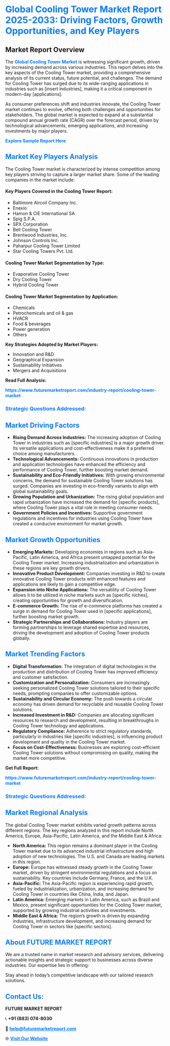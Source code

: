 <h1 style="color: #007BFF;">Global Cooling Tower Market Report 2025-2033: Driving Factors, Growth Opportunities, and Key Players</h1>

<section id="overview">
<h2>Market Report Overview</h2>
<p>The <a href="https://www.futuremarketreport.com/industry-report/cooling-tower-market" style="color: #007BFF; text-decoration: none;"><strong>Global Cooling Tower Market</strong></a> is witnessing significant growth, driven by increasing demand across various industries. This report delves into the key aspects of the Cooling Tower market, providing a comprehensive analysis of its current status, future potential, and challenges. The demand for Cooling Tower has surged due to its wide-ranging applications in industries such as [insert industries], making it a critical component in modern-day [applications].</p>
<p>As consumer preferences shift and industries innovate, the Cooling Tower market continues to evolve, offering both challenges and opportunities for stakeholders. The global market is expected to expand at a substantial compound annual growth rate (CAGR) over the forecast period, driven by technological advancements, emerging applications, and increasing investments by major players.</p>
</section>

<section id="overview">
<p><a href="https://www.futuremarketreport.com/request-sample/reportId=97542" style="color: #007BFF; text-decoration: none;"><strong>Explore Sample Report Here</strong></a></p>
</section>

<section id="key-players">
<h2 style="color: #007BFF;">Market Key Players Analysis</h2>
<p>The Cooling Tower market is characterized by intense competition among key players striving to capture a larger market share. Some of the leading companies in the market include:</p>
<h4>Key Players Covered in the Cooling Tower Report:</h4>
<ul><li>Baltimore Aircoil Company Inc.</li><li>Enexio</li><li>Hamon &amp; CIE International SA</li><li>Spig S.P.A.</li><li>SPX Corporation</li><li>Bell Cooling Tower</li><li>Brentwood Industries, Inc.</li><li>Johnson Controls Inc.</li><li>Paharpur Cooling Tower Limited</li><li>Star Cooling Towers Pvt. Ltd.</li></ul>
<h4>Cooling Tower Market Segmentation by Type:</h4>
<ul><li>Evaporative Cooling Tower</li><li>Dry Cooling Tower</li><li>Hybrid Cooling Tower</li></ul>

<h4>Cooling Tower Market Segmentation by Application:</h4>
<ul><li>Chemicals</li><li>Petrochemicals and oil &amp; gas</li><li>HVACR</li><li>Food &amp; beverages</li><li>Power generation</li><li>Others</li></ul>
<p><strong>Key Strategies Adopted by Market Players:</strong></p>
<ul>
<li>Innovation and R&D</li>
<li>Geographical Expansion</li>
<li>Sustainability Initiatives</li>
<li>Mergers and Acquisitions</li>
</ul>
</section>

<section>
<p><strong>Read Full Analysis: </strong></p><a href="https://www.futuremarketreport.com/industry-report/cooling-tower-market" style="color: #007BFF; text-decoration: none;"><strong>https://www.futuremarketreport.com/industry-report/cooling-tower-market</strong></a>
<h3 style="color: #007BFF;">Strategic Questions Addressed:</h3>
</section>

<section id="driving-factors">
<h2 style="color: #007BFF;">Market Driving Factors</h2>
<ul>
<li><strong>Rising Demand Across Industries:</strong> The increasing adoption of Cooling Tower in industries such as [specific industries] is a major growth driver. Its versatile applications and cost-effectiveness make it a preferred choice among manufacturers.</li>
<li><strong>Technological Advancements:</strong> Continuous innovations in production and application technologies have enhanced the efficiency and performance of Cooling Tower, further boosting market demand.</li>
<li><strong>Sustainability and Eco-Friendly Initiatives:</strong> With growing environmental concerns, the demand for sustainable Cooling Tower solutions has surged. Companies are investing in eco-friendly variants to align with global sustainability goals.</li>
<li><strong>Growing Population and Urbanization:</strong> The rising global population and rapid urbanization have increased the demand for [specific products], where Cooling Tower plays a vital role in meeting consumer needs.</li>
<li><strong>Government Policies and Incentives:</strong> Supportive government regulations and incentives for industries using Cooling Tower have created a conducive environment for market growth.</li>
</ul>
</section>

<section id="growth-opportunities">
<h2 style="color: #007BFF;">Market Growth Opportunities</h2>
<ul>
<li><strong>Emerging Markets:</strong> Developing economies in regions such as Asia-Pacific, Latin America, and Africa present untapped potential for the Cooling Tower market. Increasing industrialization and urbanization in these regions are key growth drivers.</li>
<li><strong>Innovative Product Development:</strong> Companies investing in R&D to create innovative Cooling Tower products with enhanced features and applications are likely to gain a competitive edge.</li>
<li><strong>Expansion into Niche Applications:</strong> The versatility of Cooling Tower allows it to be utilized in niche markets such as [specific niches], creating opportunities for growth and diversification.</li>
<li><strong>E-commerce Growth:</strong> The rise of e-commerce platforms has created a surge in demand for Cooling Tower used in [specific applications], further boosting market growth.</li>
<li><strong>Strategic Partnerships and Collaborations:</strong> Industry players are forming partnerships to leverage shared expertise and resources, driving the development and adoption of Cooling Tower products globally.</li>
</ul>
</section>

<section id="trending-factors">
<h2 style="color: #007BFF;">Market Trending Factors</h2>
<ul>
<li><strong>Digital Transformation:</strong> The integration of digital technologies in the production and distribution of Cooling Tower has improved efficiency and customer satisfaction.</li>
<li><strong>Customization and Personalization:</strong> Consumers are increasingly seeking personalized Cooling Tower solutions tailored to their specific needs, prompting companies to offer customizable options.</li>
<li><strong>Sustainability and Circular Economy:</strong> The push towards a circular economy has driven demand for recyclable and reusable Cooling Tower solutions.</li>
<li><strong>Increased Investment in R&D:</strong> Companies are allocating significant resources to research and development, resulting in breakthroughs in Cooling Tower technology and applications.</li>
<li><strong>Regulatory Compliance:</strong> Adherence to strict regulatory standards, particularly in industries like [specific industries], is influencing product development and quality in the Cooling Tower market.</li>
<li><strong>Focus on Cost-Effectiveness:</strong> Businesses are exploring cost-efficient Cooling Tower solutions without compromising on quality, making the market more competitive.</li>
</ul>
</section>

<section>
<p><strong>Get Full Report: </strong></p><a href="https://www.futuremarketreport.com/industry-report/cooling-tower-market" style="color: #007BFF; text-decoration: none;"><strong>https://www.futuremarketreport.com/industry-report/cooling-tower-market</strong></a>
<h3 style="color: #007BFF;">Strategic Questions Addressed:</h3>
</section>


<section id="regional-analysis">
<h2 style="color: #007BFF;">Market Regional Analysis</h2>
<p>The global Cooling Tower market exhibits varied growth patterns across different regions. The key regions analyzed in this report include North America, Europe, Asia-Pacific, Latin America, and the Middle East & Africa:</p>
<ul>
<li><strong>North America:</strong> This region remains a dominant player in the Cooling Tower market due to its advanced industrial infrastructure and high adoption of new technologies. The U.S. and Canada are leading markets in this region.</li>
<li><strong>Europe:</strong> Europe has witnessed steady growth in the Cooling Tower market, driven by stringent environmental regulations and a focus on sustainability. Key countries include Germany, France, and the U.K.</li>
<li><strong>Asia-Pacific:</strong> The Asia-Pacific region is experiencing rapid growth, fueled by industrialization, urbanization, and increasing demand for Cooling Tower in countries like China, India, and Japan.</li>
<li><strong>Latin America:</strong> Emerging markets in Latin America, such as Brazil and Mexico, present significant opportunities for the Cooling Tower market, supported by growing industrial activities and investments.</li>
<li><strong>Middle East & Africa:</strong> The region’s growth is driven by expanding industries, infrastructure development, and increasing demand for Cooling Tower in sectors like [specific sectors].</li>
</ul>
</section>

<footer>
<h2 style="color: #007BFF;">About FUTURE MARKET REPORT</h2>
<p>We are a trusted name in market research and advisory services, delivering actionable insights and strategic support to businesses across diverse industries. Our expertise lies in offering:</p>

<p>Stay ahead in today’s competitive landscape with our tailored research solutions.</p>

<h2 style="color: #007BFF;">Contact Us:</h2>
<p><strong>FUTURE MARKET REPORT</strong></p>
<p>📞 <strong>+91 (883) 074-8030</strong></p>
<p>📧 <strong><a href="mailto:help@futuremarketreport.com" style="color: #007BFF;">help@futuremarketreport.com</a></strong></p>
<p>🌐 <strong><a href="https://www.futuremarketreport.com/" style="color: #007BFF;">Visit Our Website</a></strong></p>
</footer>